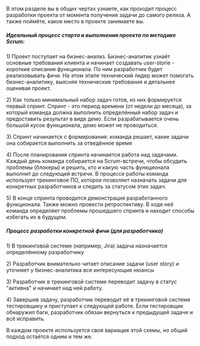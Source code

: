 В этом разделе вы в общих чертах узнаете, как проходит процесс разработки проекта от момента получения задачи до самого релиза. А также поймёте, какое место в проекте занимаете вы.

##### Идеальный процесс старта и выполнения проекта по методике Scrum:

1\) Проект поступает на бизнес-анализ. Бизнес-аналитик узнаёт основные требования клиента и начинает создавать user-storie - короткие описания функционала. По ним разработчик будет реализовывать фичи. На этом этапе технический лидер может помогать бизнес-аналитику, выясняя технические требования и детальнее оценивая проект.

2\) Как только минимальный набор задач готов,  из них формируется первый спринт. Спринт - это период времени \(от недели до месяца\), за который команда должна выполнить определённый набор задач и предоставить результат в виде демо. Если разрабатывается очень большой кусок функционала, демо может не проводиться.

3\) Спринт начинается с формирования: команда решает, какие задачи она собирается выполнить за отведённое время

4\) После планирования спринта начинается работа над задачами. Каждый день команда собирается на Scrum-встречи, чтобы обсудить проблемы \(блокеры\) и решить, кто и какую часть функционала выполнит до следующей встречи. В процессе работы команда использует трекинговое ПО, которое позволяет назначать задачи для конкретных разработчиков и следить за статусом этих задач.

5\) В конце спринта проводится демонстрация разработанного функционала. Также можно провести ретроспективу. В ходе неё команда определяет проблемы прошедшего спринта и находит способы избегать их в будущем.

##### Процесс разработки конкретной фичи \(для разработчика\)

1\) В трекинговой системе \(например, Jira\) задача назначается определённому разработчику

2\) Разработчик внимательно читает описание задачи \(user story\) и уточняет у бизнес-аналитика все интересующие нюансы

3\) Разработчик в трекинговой системе переводит задачу в статус "активна" и начинает над ней работу.

4\) Завершив задачу, разработчик переводит её в трекинговой системе тестировщику и приступает к следующей работе. Если тестировщик обнаружил баги, разработчик обязан вернуться к предыдущей задаче и всё исправить.

В каждом проекте используется своя вариация этой схемы, но общий подход остаётся одним и тем же.

##### 



